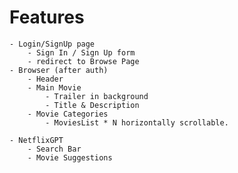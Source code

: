 # Features

    - Login/SignUp page
        - Sign In / Sign Up form
        - redirect to Browse Page
    - Browser (after auth)
        - Header
        - Main Movie
            - Trailer in background
            - Title & Description
        - Movie Categories
            - MoviesList * N horizontally scrollable.

    - NetflixGPT
        - Search Bar
        - Movie Suggestions
